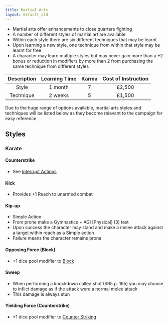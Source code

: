```yaml
---
title: Martial Arts
layout: default_old
---
```


- Martial arts offer enhancements to close quarters fighting
- A number of different styles of martial art are available
- Within each style there are six different techniques that may be learnt
- Upon learning a new style, one technique from within that style may be learnt for free
- A character may learn multiple styles but may never gain more than a +2 bonus or reduction in modifiers by more than 2 from purchasing the same technique from different styles

| Description | Learning Time | Karma | Cost of Instruction |
|:-----------:|:-------------:|:-----:|:-------------------:|
|    Style    |    1 month    |   7   |       £2,500        |
|  Technique  |    2 weeks    |   5   |       £1,500        |

Due to the huge range of options available, martial arts styles and techniques will be listed below as they become relevant to the campaign for easy reference

## Styles

### Karate

#### Counterstrike
- See [Interrupt Actions](InterruptActions.md)

#### Kick
- Provides +1 Reach to unarmed combat

#### Kip-up
- Simple Action
- From prone make a Gymnastics + AGI [Physical] (3) test
- Upon success the character may stand and make a melee attack against a target within reach as a Simple action
- Failure means the character remains prone

#### Opposing Force (Block)
- +1 dice pool modifier to [Block](InterruptActions.md)

#### Sweep
- When performing a knockdown called shot (SR5 p. 195) you may choose to inflict damage as if the attack were a normal melee attack
- This damage is always stun

#### Yielding Force (Counterstrike)
- +1 dice pool modifier to [Counter Striking](InterruptActions.md)
